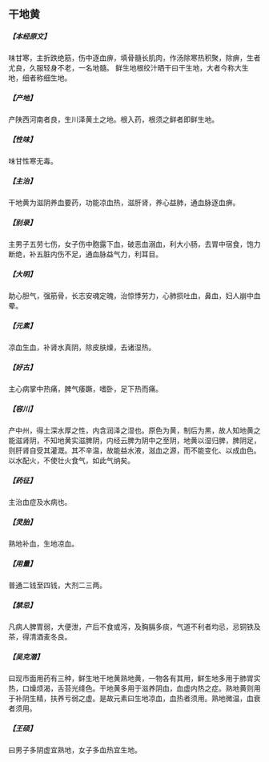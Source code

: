 ## 干地黄

##### 【本经原文】
味甘寒，主折跌绝筋，伤中逐血痹，填骨髓长肌肉，作汤除寒热积聚，除痹，生者尤良，久服轻身不老，一名地髓。
鲜生地根绞汁晒干曰干生地，大者今称大生地，细者称细生地。
##### 【产地】
产陕西河南者良，生川泽黄土之地。根入药，根须之鲜者即鲜生地。
##### 【性味】
味甘性寒无毒。
##### 【主治】
干地黄为滋阴养血要药，功能凉血热，滋肝肾，养心益肺，通血脉逐血痹。
##### 【别录】
主男子五劳七伤，女子伤中胞露下血，破恶血溺血，利大小肠，去胃中宿食，饱力断绝，补五脏内伤不足，通血脉益气力，利耳目。
##### 【大明】
助心胆气，强筋骨，长志安魂定魄，治惊悸劳力，心肺损吐血，鼻血，妇人崩中血晕。
##### 【元素】
凉血生血，补肾水真阴，除皮肤燥，去诸湿热。
##### 【好古】
主心病掌中热痛，脾气痿蹶，嗜卧，足下热而痛。
##### 【容川】
产中州，得土深水厚之性，内含润泽之湿也。原色为黄，制后为黑，故人知地黄之能滋肾阴，不知地黄实滋脾阴，内经云脾为阴中之至阴，地黄以湿归脾，脾阴足，则肝肾自受其灌溉。其不辛温，故能益水液，滋血之源，而不能变化、以成血色。以水配火，不使壮火食气，如此气纳矣。
##### 【药征】
主治血症及水病也。
##### 【灵胎】
熟地补血，生地凉血。
##### 【用量】
普通二钱至四钱，大剂二三两。
##### 【禁忌】
凡病人脾胃弱，大便泄，产后不食或泻，及胸膈多痰，气道不利者均忌，忌铜铁及茶，得清酒麦冬良。
##### 【吴克潜】
曰现市面用药有三种，鲜生地干地黄熟地黄，一物各有其用，鲜生地多用于肺胃实热，口燥烦渴，舌苔光绛色。干地黄多用于滋养阴血，血虚内热之症。熟地黄则用于补阴生精，扶养亏弱之虚。是故元素曰生地凉血，血热者须用。熟地微温，血衰者须用。
##### 【王硕】
曰男子多阴虚宜熟地，女子多血热宜生地。